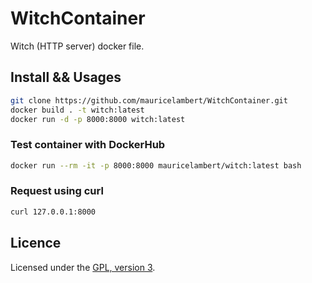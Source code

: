 # WitchContainer

Witch (HTTP server) docker file.

## Install && Usages

```bash
git clone https://github.com/mauricelambert/WitchContainer.git
docker build . -t witch:latest
docker run -d -p 8000:8000 witch:latest
```

### Test container with DockerHub

```bash
docker run --rm -it -p 8000:8000 mauricelambert/witch:latest bash
```

### Request using curl

```bash
curl 127.0.0.1:8000
```

## Licence

Licensed under the [GPL, version 3](https://www.gnu.org/licenses/).
